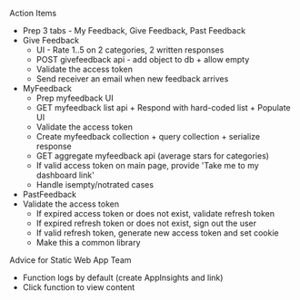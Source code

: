 Action Items
* Prep 3 tabs - My Feedback, Give Feedback, Past Feedback
* Give Feedback
  * UI - Rate 1..5 on 2 categories, 2 written responses
  * POST givefeedback api - add object to db + allow empty
  * Validate the access token
  * Send receiver an email when new feedback arrives
* MyFeedback
  * Prep myfeedback UI
  * GET myfeedback list api + Respond with hard-coded list + Populate UI
  * Validate the access token
  * Create myfeedback collection + query collection + serialize response
  * GET aggregate myfeedback api (average stars for categories) 
  * If valid access token on main page, provide 'Take me to my dashboard link'
  * Handle isempty/notrated cases
* PastFeedback
* Validate the access token
  * If expired access token or does not exist, validate refresh token
  * If expired refresh token or does not exist, sign out the user
  * If valid refresh token, generate new access token and set cookie
  * Make this a common library

Advice for Static Web App Team
* Function logs by default (create AppInsights and link)
* Click function to view content